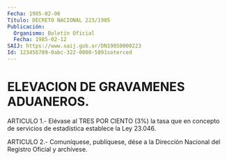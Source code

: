```yaml
---
Fecha: 1985-02-06
Título: DECRETO NACIONAL 223/1985
Publicación:
  Organismo: Boletín Oficial
  Fecha: 1985-02-12
SAIJ: https://www.saij.gob.ar/DN19850000223
Id: 123456789-0abc-322-0000-5891soterced
---
```

# ELEVACION DE GRAVAMENES ADUANEROS.

<a id="1"></a>
ARTICULO  1.-  Elévase  al  TRES  POR  CIENTO  (3%)  la tasa que en concepto  de  servicios  de  estadística  establece la Ley  23.046.

<a id="2"></a>
ARTICULO  2.- Comuníquese, publíquese, dése a la Dirección Nacional del Registro Oficial y archívese.
